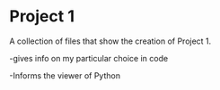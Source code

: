 # Project 1

A collection of files that show the creation of Project 1.

-gives info on my particular choice in code

-Informs the viewer of Python
